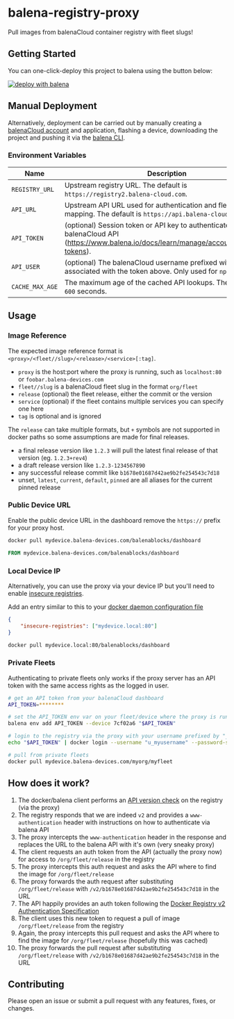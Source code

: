 # balena-registry-proxy

Pull images from balenaCloud container registry with fleet slugs!

## Getting Started

You can one-click-deploy this project to balena using the button below:

[![deploy with balena](https://balena.io/deploy.svg)](https://dashboard.balena-cloud.com/deploy?repoUrl=https://github.com/balena-io-playground/balena-registry-proxy)

## Manual Deployment

Alternatively, deployment can be carried out by manually creating a [balenaCloud account](https://dashboard.balena-cloud.com) and application,
flashing a device, downloading the project and pushing it via the [balena CLI](https://github.com/balena-io/balena-cli).

### Environment Variables

| Name            | Description                                                                                                                                      |
| --------------- | ------------------------------------------------------------------------------------------------------------------------------------------------ |
| `REGISTRY_URL`  | Upstream registry URL. The default is `https://registry2.balena-cloud.com`.                                                                      |
| `API_URL`       | Upstream API URL used for authentication and fleet/image mapping. The default is `https://api.balena-cloud.com`.                                 |
| `API_TOKEN`     | (optional) Session token or API key to authenticate with the balenaCloud API (<https://www.balena.io/docs/learn/manage/account/#access-tokens>). |
| `API_USER`      | (optional) The balenaCloud username prefixed with `u_` associated with the token above. Only used for `npm run test`.                            |
| `CACHE_MAX_AGE` | The maximum age of the cached API lookups. The default is `600` seconds.                                                                         |

## Usage

### Image Reference

The expected image reference format is `<proxy>/<fleet//slug>/<release>/<service>[:tag]`.

- `proxy` is the host:port where the proxy is running, such as `localhost:80` or `foobar.balena-devices.com`
- `fleet//slug` is a balenaCloud fleet slug in the format `org/fleet`
- `release` (optional) the fleet release, either the commit or the version
- `service` (optional) if the fleet contains multiple services you can specify one here
- `tag` is optional and is ignored

The `release` can take multiple formats, but `+` symbols are not supported in docker paths so some assumptions are made for final releases.

- a final release version like `1.2.3` will pull the latest final release of that version (eg. `1.2.3+rev4`)
- a draft release version like `1.2.3-1234567890`
- any successful release commit like `b1678e01687d42ae9b2fe254543c7d18`
- unset, `latest`, `current`, `default`, `pinned` are all aliases for the current pinned release

### Public Device URL

Enable the public device URL in the dashboard remove the `https://` prefix for your proxy host.

```bash
docker pull mydevice.balena-devices.com/balenablocks/dashboard
```

```dockerfile
FROM mydevice.balena-devices.com/balenablocks/dashboard
```

### Local Device IP

Alternatively, you can use the proxy via your device IP but you'll need to enable [insecure registries](https://docs.docker.com/engine/reference/commandline/dockerd/#insecure-registries).

Add an entry similar to this to your [docker daemon configuration file](https://docs.docker.com/engine/reference/commandline/dockerd/#daemon-configuration-file)

```json
{
	"insecure-registries": ["mydevice.local:80"]
}
```

```bash
docker pull mydevice.local:80/balenablocks/dashboard
```

### Private Fleets

Authenticating to private fleets only works if the proxy server has an API token with the same access rights as the logged in user.

```bash
# get an API token from your balenaCloud dashboard
API_TOKEN=********

# set the API_TOKEN env var on your fleet/device where the proxy is running
balena env add API_TOKEN --device 7cf02a6 "$API_TOKEN"

# login to the registry via the proxy with your username prefixed by "_u"
echo "$API_TOKEN" | docker login --username "u_myusername" --password-stdin mydevice.balena-devices.com

# pull from private fleets
docker pull mydevice.balena-devices.com/myorg/myfleet
```

## How does it work?

1. The docker/balena client performs an [API version check](https://docs.docker.com/registry/spec/api/#api-version-check) on the registry (via the proxy)
2. The registry responds that we are indeed `v2` and provides a `www-authentication` header with instructions on how to authenticate via balena API
3. The proxy intercepts the `www-authentication` header in the response and replaces the URL to the balena API with it's own (very sneaky proxy)
4. The client requests an auth token from the API (actually the proxy now) for access to `/org/fleet/release` in the registry
5. The proxy intercepts this auth request and asks the API where to find the image for `/org/fleet/release`
6. The proxy forwards the auth request after substituting `/org/fleet/release` with `/v2/b1678e01687d42ae9b2fe254543c7d18` in the URL
7. The API happily provides an auth token following the [Docker Registry v2 Authentication Specification](https://docs.docker.com/registry/spec/auth/token/)
8. The client uses this new token to request a pull of image `/org/fleet/release` from the registry
9. Again, the proxy intercepts this pull request and asks the API where to find the image for `/org/fleet/release` (hopefully this was cached)
10. The proxy forwards the pull request after substituting `/org/fleet/release` with `/v2/b1678e01687d42ae9b2fe254543c7d18` in the URL

## Contributing

Please open an issue or submit a pull request with any features, fixes, or changes.
